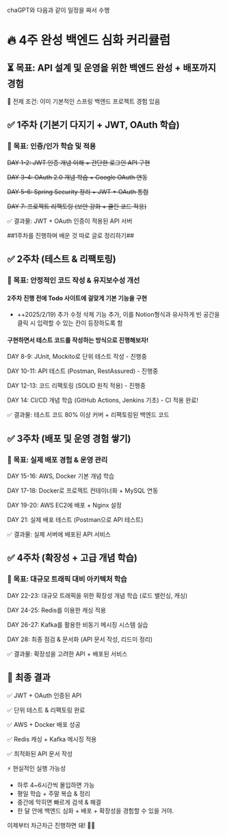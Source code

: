 chaGPT와 다음과 같이 일정을 짜서 수행

# 🔥 4주 완성 백엔드 심화 커리큘럼
## ⏳ 목표: API 설계 및 운영을 위한 백엔드 완성 + 배포까지 경험
📌 전제 조건: 이미 기본적인 스프링 백엔드 프로젝트 경험 있음

## ✅ 1주차 (기본기 다지기 + JWT, OAuth 학습)
### 🎯 목표: 인증/인가 학습 및 적용

~~DAY 1-2: JWT 인증 개념 이해 + 간단한 로그인 API 구현~~

~~DAY 3-4: OAuth 2.0 개념 학습 + Google OAuth 연동~~

~~DAY 5-6: Spring Security 정리 + JWT + OAuth 통합~~

~~DAY 7: 프로젝트 리팩토링 (보안 강화 + 클린 코드 적용)~~

✅ 결과물: JWT + OAuth 인증이 적용된 API 서버

##1주차를 진행하며 배운 것 따로 글로 정리하기##

## ✅ 2주차 (테스트 & 리팩토링)
### 🎯 목표: 안정적인 코드 작성 & 유지보수성 개선

#### 2주차 진행 전에 Todo 사이트에 걸맞게 기본 기능을 구현 
- ++2025/2/19) 추가 수정 삭제 기능 추가, 이를 Notion형식과 유사하게 빈 공간을 클릭 시 입력할 수 있는 칸이 등장하도록 함
#### 구현하면서 테스트 코드를 작성하는 방식으로 진행해보자!

DAY 8-9: JUnit, Mockito로 단위 테스트 작성 - 진행중

DAY 10-11: API 테스트 (Postman, RestAssured) - 진행중

DAY 12-13: 코드 리팩토링 (SOLID 원칙 적용) - 진행중

DAY 14: CI/CD 개념 학습 (GitHub Actions, Jenkins 기초) - CI 적용 완료!

✅ 결과물: 테스트 코드 80% 이상 커버 + 리팩토링된 백엔드 코드

## ✅ 3주차 (배포 및 운영 경험 쌓기)
### 🎯 목표: 실제 배포 경험 & 운영 관리

DAY 15-16: AWS, Docker 기본 개념 학습

DAY 17-18: Docker로 프로젝트 컨테이너화 + MySQL 연동

DAY 19-20: AWS EC2에 배포 + Nginx 설정

DAY 21: 실제 배포 테스트 (Postman으로 API 테스트)

✅ 결과물: 실제 서버에 배포된 API 서비스

## ✅ 4주차 (확장성 + 고급 개념 학습)
### 🎯 목표: 대규모 트래픽 대비 아키텍처 학습

DAY 22-23: 대규모 트래픽을 위한 확장성 개념 학습 (로드 밸런싱, 캐싱)

DAY 24-25: Redis를 이용한 캐싱 적용

DAY 26-27: Kafka를 활용한 비동기 메시징 시스템 실습

DAY 28: 최종 점검 & 문서화 (API 문서 작성, 리드미 정리)

✅ 결과물: 확장성을 고려한 API + 배포된 서비스


## 📌 최종 결과
✅ JWT + OAuth 인증된 API

✅ 단위 테스트 & 리팩토링 완료

✅ AWS + Docker 배포 성공

✅ Redis 캐싱 + Kafka 메시징 적용

✅ 최적화된 API 문서 작성

⚡ 현실적인 실행 가능성
* 하루 4~6시간씩 몰입하면 가능
* 평일 학습 + 주말 복습 & 정리
* 중간에 막히면 빠르게 검색 & 해결
* 한 달 안에 백엔드 심화 + 배포 + 확장성을 경험할 수 있을 거야.

이제부터 차근차근 진행하면 돼! 🚀🔥
